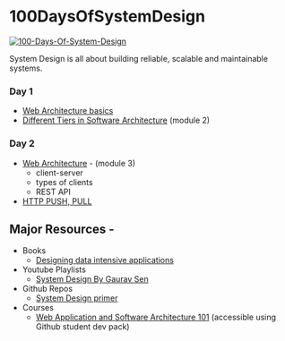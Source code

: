 # 100DaysOfSystemDesign
<a href="https://ibb.co/jTshZjr"><img src="https://i.ibb.co/473Wg0V/100-Days-Of-System-Design.png" alt="100-Days-Of-System-Design" border="0"></a>

System Design is all about building reliable, scalable and maintainable systems.

### Day 1
- [Web Architecture basics](https://www.youtube.com/watch?v=AYHE2m651dY) 
- [Different Tiers in Software Architecture](https://www.educative.io/courses/web-application-software-architecture-101) (module 2)

### Day 2
- [Web Architecture](https://nlogn.in/http-push-and-pull-introduction/) - (module 3)
    - client-server
    - types of clients
    - REST API
- [HTTP PUSH, PULL](https://nlogn.in/http-push-and-pull-introduction/)
## Major Resources -

- Books
    - [ Designing data intensive applications](https://learning.oreilly.com/library/view/designing-data-intensive-applications/9781491903063/)
- Youtube Playlists
    - [System Design By Gaurav Sen](https://www.youtube.com/playlist?list=PLMCXHnjXnTnvo6alSjVkgxV-VH6EPyvoX)
- Github Repos
    - [System Design primer](https://github.com/donnemartin/system-design-primer)
- Courses
    - [Web Application and Software Architecture 101](https://www.educative.io/courses/web-application-software-architecture-101) (accessible using Github student dev pack)
    

